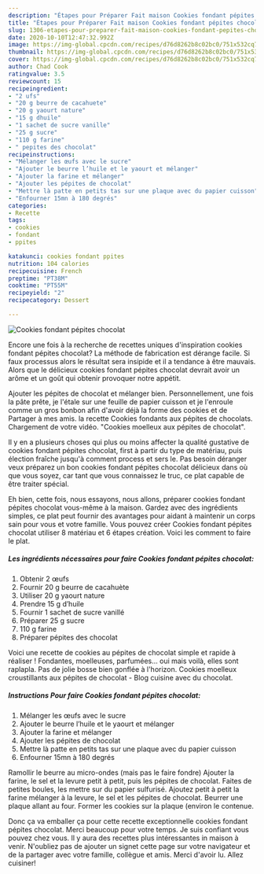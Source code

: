 ```yaml
---
description: "Étapes pour Préparer Fait maison Cookies fondant pépites chocolat"
title: "Étapes pour Préparer Fait maison Cookies fondant pépites chocolat"
slug: 1306-etapes-pour-preparer-fait-maison-cookies-fondant-pepites-chocolat
date: 2020-10-10T12:47:32.992Z
image: https://img-global.cpcdn.com/recipes/d76d8262b8c02bc0/751x532cq70/cookies-fondant-pepites-chocolat-photo-principale-de-la-recette.jpg
thumbnail: https://img-global.cpcdn.com/recipes/d76d8262b8c02bc0/751x532cq70/cookies-fondant-pepites-chocolat-photo-principale-de-la-recette.jpg
cover: https://img-global.cpcdn.com/recipes/d76d8262b8c02bc0/751x532cq70/cookies-fondant-pepites-chocolat-photo-principale-de-la-recette.jpg
author: Chad Cook
ratingvalue: 3.5
reviewcount: 15
recipeingredient:
- "2 ufs"
- "20 g beurre de cacahuete"
- "20 g yaourt nature"
- "15 g dhuile"
- "1 sachet de sucre vanille"
- "25 g sucre"
- "110 g farine"
- " pepites des chocolat"
recipeinstructions:
- "Mélanger les œufs avec le sucre"
- "Ajouter le beurre l’huile et le yaourt et mélanger"
- "Ajouter la farine et mélanger"
- "Ajouter les pépites de chocolat"
- "Mettre là patte en petits tas sur une plaque avec du papier cuisson"
- "Enfourner 15mn à 180 degrés"
categories:
- Recette
tags:
- cookies
- fondant
- ppites

katakunci: cookies fondant ppites 
nutrition: 104 calories
recipecuisine: French
preptime: "PT38M"
cooktime: "PT55M"
recipeyield: "2"
recipecategory: Dessert

---
```



![Cookies fondant pépites chocolat](https://img-global.cpcdn.com/recipes/d76d8262b8c02bc0/751x532cq70/cookies-fondant-pepites-chocolat-photo-principale-de-la-recette.jpg)

Encore une fois à la recherche de recettes uniques d'inspiration cookies fondant pépites chocolat? La méthode de fabrication est dérange facile. Si faux processus alors le résultat sera insipide et il a tendance à être mauvais. Alors que le délicieux cookies fondant pépites chocolat devrait avoir un arôme et un goût qui obtenir provoquer notre appétit.

Ajouter les pépites de chocolat et mélanger bien. Personnellement, une fois la pâte prête, je l&#39;étale sur une feuille de papier cuisson et je l&#39;enroule comme un gros bonbon afin d&#39;avoir déjà la forme des cookies et de Partager à mes amis. la recette Cookies fondants aux pépites de chocolats. Chargement de votre vidéo. &#34;Cookies moelleux aux pépites de chocolat&#34;.

Il y en a plusieurs choses qui plus ou moins affecter la qualité gustative de cookies fondant pépites chocolat, first à partir du type de matériau, puis élection fraîche jusqu'à comment process et sers le. Pas besoin déranger veux préparez un bon cookies fondant pépites chocolat délicieux dans où que vous soyez, car tant que vous connaissez le truc, ce plat capable de être traiter spécial.


Eh bien, cette fois, nous essayons, nous allons, préparer cookies fondant pépites chocolat vous-même à la maison. Gardez avec des ingrédients simples, ce plat peut fournir des avantages pour aidant à maintenir un corps sain pour vous et votre famille. Vous pouvez créer Cookies fondant pépites chocolat utiliser 8 matériau et 6 étapes création. Voici les comment to faire le plat.

<!--inarticleads1-->

##### Les ingrédients nécessaires pour faire Cookies fondant pépites chocolat:

1. Obtenir 2 œufs
1. Fournir 20 g beurre de cacahuète
1. Utiliser 20 g yaourt nature
1. Prendre 15 g d’huile
1. Fournir 1 sachet de sucre vanillé
1. Préparer 25 g sucre
1.  110 g farine
1. Préparer  pépites des chocolat


Voici une recette de cookies au pépites de chocolat simple et rapide à réaliser ! Fondantes, moelleuses, parfumées… oui mais voilà, elles sont raplapla. Pas de jolie bosse bien gonflée à l&#39;horizon. Cookies moelleux croustillants aux pépites de chocolat - Blog cuisine avec du chocolat. 

<!--inarticleads2-->

##### Instructions Pour faire Cookies fondant pépites chocolat:

1. Mélanger les œufs avec le sucre
1. Ajouter le beurre l’huile et le yaourt et mélanger
1. Ajouter la farine et mélanger
1. Ajouter les pépites de chocolat
1. Mettre là patte en petits tas sur une plaque avec du papier cuisson
1. Enfourner 15mn à 180 degrés


Ramollir le beurre au micro-ondes (mais pas le faire fondre) Ajouter la farine, le sel et la levure petit à petit, puis les pépites de chocolat. Faites de petites boules, les mettre sur du papier sulfurisé. Ajoutez petit à petit la farine mélanger à la levure, le sel et les pépites de chocolat. Beurrer une plaque allant au four. Former les cookies sur la plaque (environ le contenue. 


Donc ça va emballer ça pour cette recette exceptionnelle cookies fondant pépites chocolat. Merci beaucoup pour votre temps. Je suis confiant vous pouvez chez vous. Il y aura des recettes plus  intéressantes in maison à venir. N'oubliez pas de ajouter un signet cette page sur votre navigateur et de la partager avec votre famille, collègue et amis. Merci d'avoir lu. Allez cuisiner!
